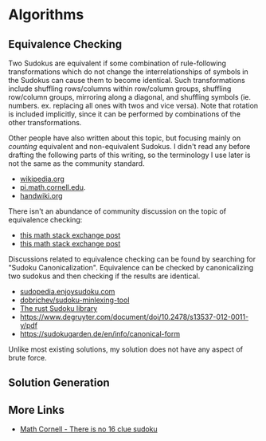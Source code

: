 
# Algorithms

## Equivalence Checking

Two Sudokus are equivalent if some combination of rule-following transformations which do not change the interrelationships of symbols in the Sudokus can cause them to become identical. Such transformations include shuffling rows/columns within row/column groups, shuffling row/column groups, mirroring along a diagonal, and shuffling symbols (ie. numbers. ex. replacing all ones with twos and vice versa). Note that rotation is included implicitly, since it can be performed by combinations of the other transformations.

Other people have also written about this topic, but focusing mainly on _counting_ equivalent and non-equivalent Sudokus. I didn't read any before drafting the following parts of this writing, so the terminology I use later is not the same as the community standard.

- [wikipedia.org](https://en.wikipedia.org/wiki/Mathematics_of_Sudoku#Essentially_different_solutions)
- [pi.math.cornell.edu](https://pi.math.cornell.edu/~mec/Summer2009/Mahmood/Symmetry.html).
- [handwiki.org](https://handwiki.org/wiki/Mathematics_of_Sudoku#Sudokus_of_other_sizes)

There isn't an abundance of community discussion on the topic of equivalence checking:

- [this math stack exchange post](https://math.stackexchange.com/questions/1903186/determining-if-two-sudoku-boards-are-in-the-same-equivalence-class/4135784#4135784)
- [this math stack exchange post](https://math.stackexchange.com/questions/2791524/group-theory-and-sudoko)

Discussions related to equivalence checking can be found by searching for "Sudoku Canonicalization". Equivalence can be checked by canonicalizing two sudokus and then checking if the results are identical.

- [sudopedia.enjoysudoku.com](http://sudopedia.enjoysudoku.com/Canonical_Form.html)
- [dobrichev/sudoku-minlexing-tool](https://github.com/dobrichev/sudoku-minlexing-tool)
- [The rust Sudoku library](https://github.com/Emerentius/sudoku/blob/master/src/board/canonicalization.rs)
- https://www.degruyter.com/document/doi/10.2478/s13537-012-0011-y/pdf
- https://sudokugarden.de/en/info/canonical-form

Unlike most existing solutions, my solution does not have any aspect of brute force.

## Solution Generation

## More Links

- [Math Cornell - There is no 16 clue sudoku](https://arxiv.org/abs/1201.0749)
